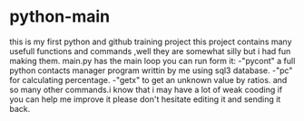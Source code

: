 # python-main
this is my first python and github training project
this project contains many usefull functions and commands ,well they are somewhat silly but i had fun making them.
main.py has the main loop you can run form it:
-"pycont" a full python contacts manager program writtin by me using sql3 database.
-"pc" for calculating percentage.
-"getx" to get an unknown value by ratios.
and so many other commands.i know that i may have a lot of weak cooding if you can help me improve it please don't hesitate editing it and sending it back.
